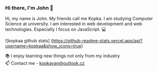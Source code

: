 ### Hi there, I'm John 👋
Hi, my name is John. My friends call me Kopka. I am studying Computer Science at university. I am interested in web development and web technologies. Especially I focus on JavaScript. 💻

![kopkaa github stats]
(https://github-readme-stats.vercel.app/api?username=kopkaa&show_icons=true)

📚 I enjoy learning new things not only from my industry\
📫 Contact me -  kopkayan@outlook.cz

<!--
**kopkaa/kopkaa** is a ✨ _special_ ✨ repository because its `README.md` (this file) appears on your GitHub profile.

Here are some ideas to get you started:

- 🔭 I’m currently working on ...
- 🌱 I’m currently learning ...
- 👯 I’m looking to collaborate on ...
- 🤔 I’m looking for help with ...
- 💬 Ask me about ...
- 📫 How to reach me: ...
- 😄 Pronouns: ...
- ⚡ Fun fact: ...
-->
